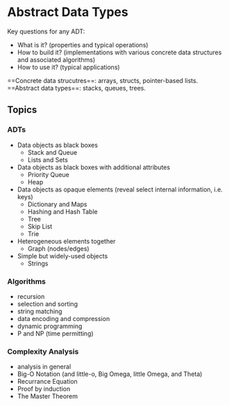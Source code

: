 # Abstract Data Types
Key questions for any ADT:
- What is it? (properties and typical operations)
- How to build it? (implementations with various concrete data structures and associated algorithms)
- How to use it? (typical applications)

==Concrete data strucutres==: arrays, structs, pointer-based lists.
==Abstract data types==: stacks, queues, trees.
## Topics
### ADTs
- Data objects as black boxes
    - Stack and Queue
    - Lists and Sets
- Data objects as black boxes with additional attributes
    - Priority Queue
    - Heap
- Data objects as opaque elements (reveal select internal information, i.e. keys)
    - Dictionary and Maps
    - Hashing and Hash Table
    - Tree
    - Skip List
    - Trie
- Heterogeneous elements together
    - Graph (nodes/edges)
- Simple but widely-used objects
    - Strings
### Algorithms
- recursion
- selection and sorting
- string matching
- data encoding and compression
- dynamic programming
- P and NP (time permitting)
### Complexity Analysis
- analysis in general
- Big-O Notation (and little-o, Big Omega, little Omega, and Theta)
- Recurrance Equation
- Proof by induction
- The Master Theorem
